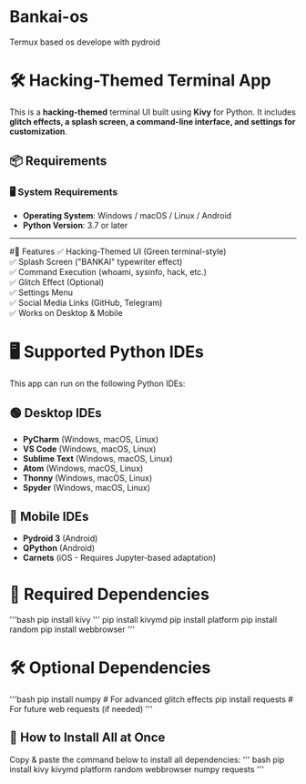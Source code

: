 # Bankai-os
Termux based os develope with pydroid
# 🛠 Hacking-Themed Terminal App

This is a **hacking-themed** terminal UI built using **Kivy** for Python. It includes **glitch effects, a splash screen, a command-line interface, and settings for customization**.
## 📦 Requirements  

### 🖥️ **System Requirements**  
- **Operating System**: Windows / macOS / Linux / Android  
- **Python Version**: 3.7 or later  
---
#🚀 Features
✅ Hacking-Themed UI (Green terminal-style) <br>
✅ Splash Screen ("BANKAI" typewriter effect)<br>
✅ Command Execution (whoami, sysinfo, hack, etc.)<br>
✅ Glitch Effect (Optional)<br>
✅ Settings Menu<br>
✅ Social Media Links (GitHub, Telegram)<br>
✅ Works on Desktop & Mobile<br>
# 🖥️ Supported Python IDEs

This app can run on the following Python IDEs:

## 🟢 **Desktop IDEs**
- **PyCharm** (Windows, macOS, Linux)  
- **VS Code** (Windows, macOS, Linux)  
- **Sublime Text** (Windows, macOS, Linux)  
- **Atom** (Windows, macOS, Linux)  
- **Thonny** (Windows, macOS, Linux)  
- **Spyder** (Windows, macOS, Linux)  

## 📱 **Mobile IDEs**
- **Pydroid 3** (Android)  
- **QPython** (Android)  
- **Carnets** (iOS - Requires Jupyter-based adaptation)  

# 📌 **Required Dependencies**

'''bash 
     pip install kivy 
'''
pip install kivymd
pip install platform
pip install random
pip install webbrowser
'''
# 🛠️ **Optional Dependencies**
'''bash 
pip install numpy  # For advanced glitch effects
pip install requests  # For future web requests (if needed)
'''
## 📌 **How to Install All at Once**
Copy & paste the command below to install all dependencies:
''' bash
pip install kivy kivymd platform random webbrowser numpy requests
'''
